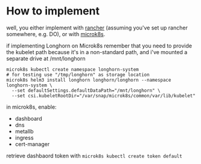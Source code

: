 
# How to implement

well, you either implement with [rancher](https://github.com/mnbf9rca/kubernetes_config/blob/master/implement_rancher.md) (assuming you've set up rancher somewhere, e.g. DO), or with [microk8s](https://github.com/mnbf9rca/kubernetes_config/blob/master/implement_microk8s.md).

if implementing Longhorn on Microk8s remember that you need to provide the kubelet path because it's in a non-standard path, and i've mounted a separate drive at /mnt/longhorn

```shell
microk8s kubectl create namespace longhorn-system
# for testing use "/tmp/longhorn" as storage location
microk8s helm3 install longhorn longhorn/longhorn --namespace longhorn-system \
  --set defaultSettings.defaultDataPath="/mnt/longhorn" \
  --set csi.kubeletRootDir="/var/snap/microk8s/common/var/lib/kubelet"
```

in microk8s, enable:
- dashboard
- dns
- metallb
- ingress
- cert-manager


retrieve dashbaord token with `microk8s kubectl create token default`